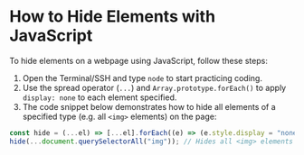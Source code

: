 # How to Hide Elements with JavaScript

To hide elements on a webpage using JavaScript, follow these steps:

1. Open the Terminal/SSH and type `node` to start practicing coding.
2. Use the spread operator (`...`) and `Array.prototype.forEach()` to apply `display: none` to each element specified.
3. The code snippet below demonstrates how to hide all elements of a specified type (e.g. all `<img>` elements) on the page:

```js
const hide = (...el) => [...el].forEach((e) => (e.style.display = "none"));
hide(...document.querySelectorAll("img")); // Hides all <img> elements on the page
```
